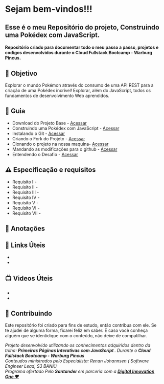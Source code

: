 
<h1> Sejam bem-vindos!!! </h1>
<h2> Esse é o meu Repositório do projeto, Construindo uma Pokédex com JavaScript. </h2>

<h4> 
Repositório criado para documentar todo o meu passo a passo, projetos e codigos  desenvolvidos durante o Cloud Fullstack Bootcamp - Warburg Pincus.

</h4>


<h2> 🎯 Objetivo </h2>
Explorar o mundo Pokémon através do consumo de uma API REST para a criação de uma Pokédex incrível! 
Explorar, além do JavaScript, todos os fundamentos de desenvolvimento Web aprendidos.


<h2 dir="auto"> 🚦 Guia </h2>
<ul dir="auto">
<li> Download do Projeto Base - <a href="https:// "> Acessar </a></li>
<li> Construindo uma Pokédex com JavaScript - <a href="https:// "> Acessar </a></li>
<li> Instalando o Git - <a href="https:// "> Acessar </a></li>
<li> Criando o Fork do Projeto -  <a href="https:// "> Acessar </a></li>
<li> Clonando o projeto na nossa maquina-  <a href="https:// "> Acessar </a></li>
<li> Mandando as modificações para o github -  <a href="https:// "> Acessar </a></li>
<li> Entendendo o Desafio - <a href="https:// "> Acessar </a></li>
</ul>

<h2 dir="auto"> ⚠️ Especificação e requisitos </h2>
<ul dir="auto">
<li> Requisito I -   </li>
<li> Requisito II -   </li>
<li> Requisito III -    </li>
<li> Requisito IV -   </li>
<li> Requisito V -    </li>
<li> Requisito VI -    </li>
<li> Requisito VII -    </li>
</ul>

<h2 dir="auto"> 📖 Anotações </h2>

<h2 dir="auto"> 🔗 Links Úteis </h2>
<ul dir="auto">
<li><a href="https://">  </a></li>
<li><a href="https://">  </a></li>

</ul>

<h2 dir="auto"> 📺 Videos Úteis </h2>
<ul dir="auto">
<li><a href="https://">  </a></li>
<li><a href="https://">  </a></li>

</ul>


<h2 dir="auto"> 🤝 Contribuindo </h2>

<p dir="auto">Este repositório foi criado para fins de estudo, então contribua com ele. Se te ajudei de alguma forma, ficarei feliz em
saber. E caso você conheça alguém que se identidique com o conteúdo, não deixe de compatilhar.</p>


<p dir="auto"> 
 <em>
  Projeto desenvolvido utilizando os conhecimentos adquiridos dentro da trilha: <strong> Primeiras Páginas Interativas com JavaScript </strong>. Durante o 
  <strong> Cloud Fullstack Bootcamp - Warburg Pincus </strong><br>
  Conteudos ministrados pelo Especialista: Renan Johannsen ( Software Engineer Lead, S3 BANK) <br>
  Programa ofertado Pelo <strong> Santander </strong> em parceria com a <a href=" https://www.dio.me/"> <strong>  Digital Innovation One ❤️ </strong></a>
 </em> 
 
</p>
